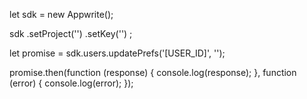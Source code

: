 let sdk = new Appwrite();

sdk
    .setProject('')
    .setKey('')
;

let promise = sdk.users.updatePrefs('[USER_ID]', '');

promise.then(function (response) {
    console.log(response);
}, function (error) {
    console.log(error);
});